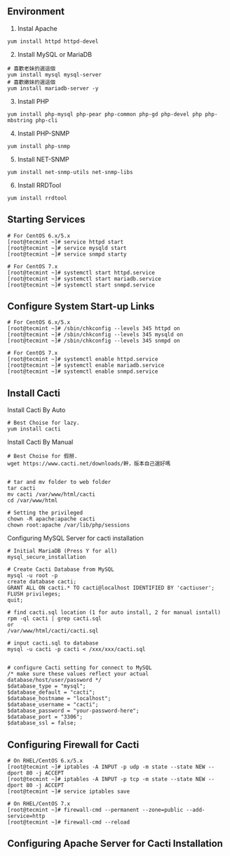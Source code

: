 Environment
----
1. Instal Apache
```
yum install httpd httpd-devel
```
2. Install MySQL or MariaDB
```
# 喜歡老妹的選這個
yum install mysql mysql-server
# 喜歡嫩妹的選這個
yum install mariadb-server -y
```
3. Install PHP
```
yum install php-mysql php-pear php-common php-gd php-devel php php-mbstring php-cli
```
4. Install PHP-SNMP
```
yum install php-snmp
```
5. Install NET-SNMP
```
yum install net-snmp-utils net-snmp-libs
```
6. Install RRDTool
```
yum install rrdtool
```
Starting Services
----
```
# For CentOS 6.x/5.x
[root@tecmint ~]# service httpd start
[root@tecmint ~]# service mysqld start
[root@tecmint ~]# service snmpd starty

# For CentOS 7.x
[root@tecmint ~]# systemctl start httpd.service
[root@tecmint ~]# systemctl start mariadb.service
[root@tecmint ~]# systemctl start snmpd.service
```
Configure System Start-up Links
---
```
# For CentOS 6.x/5.x
[root@tecmint ~]# /sbin/chkconfig --levels 345 httpd on
[root@tecmint ~]# /sbin/chkconfig --levels 345 mysqld on
[root@tecmint ~]# /sbin/chkconfig --levels 345 snmpd on

# For CentOS 7.x
[root@tecmint ~]# systemctl enable httpd.service
[root@tecmint ~]# systemctl enable mariadb.service
[root@tecmint ~]# systemctl enable snmpd.service
```
Install Cacti 
---
Install Cacti By Auto 
```
# Best Choise for lazy.
yum install cacti
```
Install Cacti By Manual 
```
# Best Choise for 假掰.
wget https://www.cacti.net/downloads/幹，版本自己選好嗎


# tar and mv folder to web folder
tar cacti
mv cacti /var/www/html/cacti
cd /var/www/html

# Setting the privileged
chown -R apache:apache cacti
chown root:apache /var/lib/php/sessions
```
Configuring MySQL Server for cacti installation
```
# Initial MariaDB (Press Y for all)
mysql_secure_installation

# Create Cacti Database from MySQL
mysql -u root -p
create database cacti;
GRANT ALL ON cacti.* TO cacti@localhost IDENTIFIED BY 'cactiuser';
FLUSH privileges;
quit;

# find cacti.sql location (1 for auto install, 2 for manual isntall)
rpm -ql cacti | grep cacti.sql 
or
/var/www/html/cacti/cacti.sql

# input cacti.sql to database
mysql -u cacti -p cacti < /xxx/xxx/cacti.sql


# configure Cacti setting for connect to MySQL
/* make sure these values reflect your actual database/host/user/password */
$database_type = "mysql";
$database_default = "cacti";
$database_hostname = "localhost";
$database_username = "cacti";
$database_password = "your-password-here";
$database_port = "3306";
$database_ssl = false;
```
Configuring Firewall for Cacti
---
```
# On RHEL/CentOS 6.x/5.x
[root@tecmint ~]# iptables -A INPUT -p udp -m state --state NEW --dport 80 -j ACCEPT
[root@tecmint ~]# iptables -A INPUT -p tcp -m state --state NEW --dport 80 -j ACCEPT
[root@tecmint ~]# service iptables save

# On RHEL/CentOS 7.x
[root@tecmint ~]# firewall-cmd --permanent --zone=public --add-service=http
[root@tecmint ~]# firewall-cmd --reload
```
Configuring Apache Server for Cacti Installation
---
```


```

